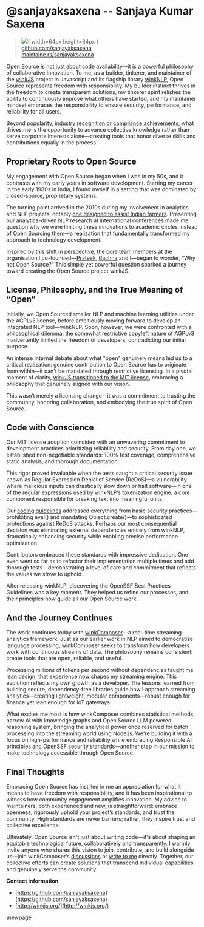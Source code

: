 # @sanjayaksaxena -- Sanjaya Kumar Saxena

> ![](https://i0.wp.com/github.com/sanjayaksaxena.png?resize=200%2C200&ssl=1){ width=64px height=64px }  
> [github.com/sanjayaksaxena](https://github.com/sanjayaksaxena)  
> [maintaine.rs/sanjayaksaxena](https://maintaine.rs/sanjayaksaxena)

Open Source is not just about code availability—it is a powerful philosophy of collaborative innovation. To me, as a builder, tinkerer, and maintainer of the [winkJS](https://github.com/winkjs) project in Javascript and its flagship library [winkNLP](https://github.com/winkjs/wink-nlp), Open Source represents freedom with responsibility. My builder instinct thrives in the freedom to create transparent solutions, my tinkerer spirit relishes the ability to continuously improve what others have started, and my maintainer mindset embraces the responsibility to ensure security, performance, and reliability for all users.

Beyond [popularity](https://www.star-history.com/#winkjs/wink-nlp&Date), [industry recognition](https://www.linkedin.com/posts/nasscom-ai_enterprise-nasscomaigc2023-nasscomai-activity-7227576407755735040-QcpL) or [compliance achievements](https://www.bestpractices.dev/en/projects/6035), what drives me is the opportunity to advance collective knowledge rather than serve corporate interests alone—creating tools that honor diverse skills and contributions equally in the process.

## Proprietary Roots to Open Source

My engagement with Open Source began when I was in my 50s, and it contrasts with my early years in software development. Starting my career in the early 1980s in India, I found myself in a setting that was dominated by closed-source, proprietary systems.

The turning point arrived in the 2010s during my involvement in analytics and NLP projects, notably [one designed to assist Indian farmers](https://winkjs.org/blog/nlp-in-agriculture.html). Presenting our analytics-driven NLP research at international conferences made me question why we were limiting these innovations to academic circles instead of Open Sourcing them—a realization that fundamentally transformed my approach to technology development.

Inspired by this shift in perspective, the core team members at the organisation I co-founded—[Prateek](https://github.com/prtksxna), [Rachna](https://github.com/rachnachakraborty) and I—began to wonder, “Why not Open Source?” This simple yet powerful question sparked a journey toward creating the Open Source project winkJS.

## License, Philosophy, and the True Meaning of “Open”

Initially, we Open Sourced smaller NLP and machine learning utilities under the AGPLv3 license, before ambitiously moving forward to develop an integrated NLP tool—winkNLP. Soon, however, we were confronted with a philosophical dilemma: the somewhat restrictive copyleft nature of AGPLv3 inadvertently limited the freedom of developers, contradicting our initial purpose.

An intense internal debate about what "open" genuinely means led us to a critical realization: genuine contribution to Open Source has to originate from within—it can't be mandated through restrictive licensing. In a pivotal moment of clarity, [winkJS transitioned to the MIT license](https://winkjs.org/blog/a-more-permissive-license.html), embracing a philosophy that genuinely aligned with our vision.

This wasn’t merely a licensing change—it was a commitment to trusting the community, honoring collaboration, and embodying the true spirit of Open Source.

## Code with Conscience

Our MIT license adoption coincided with an unwavering commitment to development practices prioritizing reliability and security. From day one, we established non-negotiable standards: 100% test coverage, comprehensive static analysis, and thorough documentation.

This rigor proved invaluable when the tests caught a critical security issue known as Regular Expression Denial of Service (ReDoS)—a vulnerability where malicious inputs can drastically slow down or halt software—in one of the regular expressions used by winkNLP’s tokenization engine, a core component responsible for breaking text into meaningful units.

Our [coding guidelines](https://github.com/winkjs/wink-nlp/blob/master/CONTRIBUTING.md) addressed everything from basic security practices—prohibiting eval() and mandating Object.create()—to sophisticated protections against ReDoS attacks. Perhaps our most consequential decision was eliminating external dependencies entirely from winkNLP, dramatically enhancing security while enabling precise performance optimization.

Contributors embraced these standards with impressive dedication. One even went so far as to refactor their implementation multiple times and add thorough tests—demonstrating a level of care and commitment that reflects the values we strive to uphold.

After releasing winkNLP, discovering the OpenSSF Best Practices Guidelines was a key moment. They helped us refine our processes, and their principles now guide all our Open Source work.

## And the Journey Continues

The work continues today with [winkComposer](https://github.com/winkjs/wink-composer)—a real-time streaming-analytics framework. Just as our earlier work in NLP aimed to democratize language processing, winkComposer seeks to transform how developers work with continuous streams of data. The philosophy remains consistent: create tools that are open, reliable, and useful.

Processing millions of tokens per second without dependencies taught me lean design; that experience now shapes my streaming engine. This evolution reflects my own growth as a developer. The lessons learned from building secure, dependency-free libraries guide how I approach streaming analytics—creating lightweight, modular components—robust enough for finance yet lean enough for IoT gateways.

What excites me most is how winkComposer combines statistical methods, narrow AI with knowledge graphs and Open Source LLM powered reasoning system, bringing the analytical power once reserved for batch processing into the streaming world using Node.js. We're building it with a focus on high-performance and reliability while embracing Responsible AI principles and OpenSSF security standards—another step in our mission to make technology accessible through Open Source.

## Final Thoughts

Embracing Open Source has instilled in me an appreciation for what it means to have freedom with responsibility, and it has been inspirational to witness how community engagement amplifies innovation. My advice to maintainers, both experienced and new, is straightforward: embrace openness, rigorously uphold your project’s standards, and trust the community. High standards are never barriers; rather, they inspire trust and collective excellence.

Ultimately, Open Source isn't just about writing code—it's about shaping an equitable technological future, collaboratively and transparently. I warmly invite anyone who shares this vision to join, contribute, and build alongside us—join winkComposer’s [discussions](https://github.com/winkjs/wink-composer/discussions) or [write to me](mailto:sanjaya@graype.in) directly. Together, our collective efforts can create solutions that transcend individual capabilities and genuinely serve the community.

**Contact information**

- [https://github.com/sanjayaksaxena](https://github.com/sanjayaksaxena)
- [http://winkjs.org/](http://winkjs.org/)

\newpage
